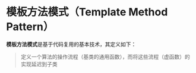 # 模板方法模式（Template Method Pattern）
**模板方法模式**是基于代码复用的基本技术，其定义如下：
> 定义一个算法的操作流程（基类的通用函数），而将这些流程（虚函数）的实现延迟到子类
